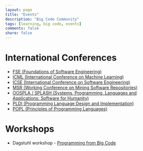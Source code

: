 ```yaml
---
layout: page
title: "Events"
description: "Big Code Community"
tags: [learning, big code, events]
comments: false
share: false
---
```


# International Conferences

* <a href="http://www.cs.ucdavis.edu/fse2016/">FSE (Foundations of Software Engineering)</a>
* <a href="http://icml.cc/">ICML (International Conference on Machine Learning)</a>
* <a href="http://2016.icse.cs.txstate.edu/">ICSE (International Conference on Software Engineering)</a>
* <a href="http://2016.msrconf.org/#/home">MSR (Working Conference on Mining Software Repositories)</a>
* <a href="http://2016.splashcon.org/">OOSPLA / SPLASH (Systems, Programming, Languages and Applications: Software for Humanity)</a>
* <a href="http://conf.researchr.org/home/pldi-2016">PLDI (Programming Language Design and Implementation)</a>
* <a href="http://conf.researchr.org/home/POPL-2016">POPL (Principles of Programming Languages)</a>


# Workshops

* Dagstuhl workshop - <a href="http://www.dagstuhl.de/en/program/calendar/semhp/?semnr=15472">Programming from Big Code</a>
